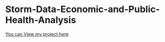 # Storm-Data-Economic-and-Public-Health-Analysis
[You can View my project here](https://rpubs.com/hosseinxj0152/725523)
